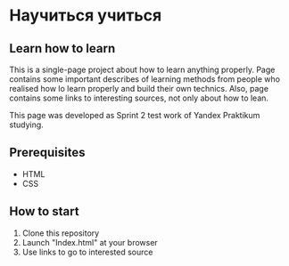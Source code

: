 # Научиться учиться
## Learn how to learn

This is a single-page project about how to learn anything properly. Page contains some important describes of learning methods from people who realised how lo learn properly and build their own technics. Also, page contains some links to interesting sources, not only about how to lean.

This page was developed as Sprint 2 test work of Yandex Praktikum studying.

## Prerequisites

- HTML
- CSS

## How to start

1. Clone this repository
2. Launch "Index.html" at your browser
3. Use links to go to interested source

